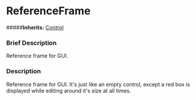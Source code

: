 #  ReferenceFrame  
#####**Inherits:** [Control](class_control)

###  Brief Description  
Reference frame for GUI.

###  Description  
Reference frame for GUI. It's just like an empty control, except a red box is displayed while editing around it's size at all times.
